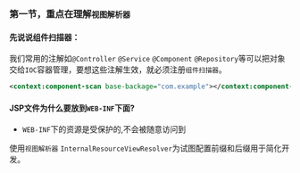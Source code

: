 ### 第一节，重点在理解`视图解析器`

#### 先说说组件扫描器：

我们常用的注解如`@Controller` `@Service` `@Component` `@Repository`等可以把对象交给`IOC`容器管理，要想这些注解生效，就必须注册`组件扫描器`。

```xml
<context:component-scan base-backage="com.example"></context:component-scan>
```

#### JSP文件为什么要放到`WEB-INF`下面?

- `WEB-INF`下的资源是受保护的,不会被随意访问到

使用`视图解析器` `InternalResourceViewResolver`为试图配置前缀和后缀用于简化开发。